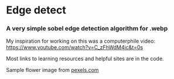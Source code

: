 # Edge detect
### A very simple sobel edge detection algorithm for .webp

My inspiration for working on this was a computerphile video: https://www.youtube.com/watch?v=C_zFhWdM4ic&t=0s

Most links to learning resources and helpful sites are in the code.

Sample flower image from [pexels.com](https://images.pexels.com/photos/736230/pexels-photo-736230.jpeg?auto=compress&cs=tinysrgb&dpr=1&w=500)
